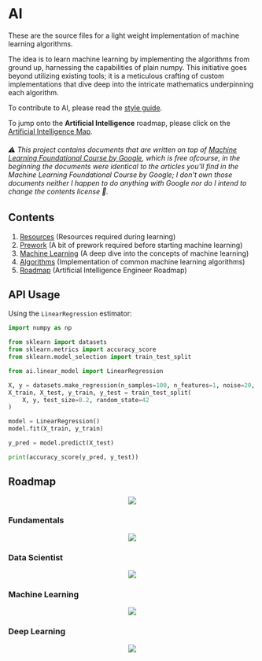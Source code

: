 # AI

These are the source files for a light weight implementation of machine learning algorithms.

The idea is to learn machine learning by implementing the algorithms from ground up, harnessing the capabilities of plain numpy. This initiative goes beyond utilizing existing tools; it is a meticulous crafting of custom implementations that dive deep into the intricate mathematics underpinning each algorithm.

To contribute to AI, please read the [style guide](https://www.tensorflow.org/community/contribute/docs_style).

To jump onto the **Artificial Intelligence** roadmap, please click on the
[Artificial Intelligence Map](https://github.com/joshiayush/ai/tree/master/docs/roadmap.md).

###### ⚠️ This project contains documents that are written on top of [Machine Learning Foundational Course by Google](https://developers.google.com/machine-learning/crash-course/ml-intro), which is free ofcourse, in the beginning the documents were identical to the articles you'll find in the *Machine Learning Foundational Course by Google*; I don't own those documents neither I happen to do anything with Google nor do I intend to change the contents license 🙏.

## Contents

1. [Resources](https://github.com/joshiayush/ai/tree/master/docs/resource#resources) (Resources required during learning)
2. [Prework](https://github.com/joshiayush/ai/blob/master/docs/prework#prework) (A bit of prework required before starting machine learning)
3. [Machine Learning](https://github.com/joshiayush/ai/tree/master/docs/ml#machine-learning) (A deep dive into the concepts of machine learning)
4. [Algorithms](https://github.com/joshiayush/ai/tree/master/docs/algos#algorithms) (Implementation of common machine learning algorithms)
5. [Roadmap](https://github.com/joshiayush/ai#roadmap) (Artificial Intelligence Engineer Roadmap)

## API Usage

Using the `LinearRegression` estimator:

```python
import numpy as np

from sklearn import datasets
from sklearn.metrics import accuracy_score
from sklearn.model_selection import train_test_split

from ai.linear_model import LinearRegression

X, y = datasets.make_regression(n_samples=100, n_features=1, noise=20, random_state=4)
X_train, X_test, y_train, y_test = train_test_split(
    X, y, test_size=0.2, random_state=42
)

model = LinearRegression()
model.fit(X_train, y_train)

y_pred = model.predict(X_test)

print(accuracy_score(y_pred, y_test))
```

## Roadmap

<div align='center'>
  <img src='docs/__design__/media/Introduction.drawio.svg' />
</div>

### Fundamentals

<div align='center'>
  <img src='docs/__design__/media/Fundamentals.drawio.svg' />
</div>

### Data Scientist

<div align='center'>
  <img src='docs/__design__/media/Data_Science.drawio.svg' />
</div>

### Machine Learning

<div align='center'>
  <img src='docs/__design__/media/Machine_Learning.drawio.svg' />
</div>

### Deep Learning

<div align='center'>
  <img src='docs/__design__/media/Deep_Learning.drawio.svg' />
</div>
